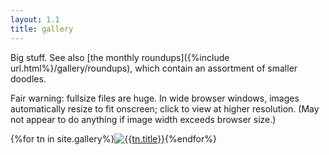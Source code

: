 ```yaml
---
layout: 1.1
title: gallery
---
```

Big stuff. See also [the monthly roundups]({%include url.html%}/gallery/roundups), which contain an assortment of smaller doodles.

Fair warning: fullsize files are huge. In wide browser windows, images automatically resize to fit onscreen; click to view at higher resolution. (May not appear to do anything if image width exceeds browser size.)

<section id="gallery" class="artwall">{%for tn in site.gallery%}<a href="{%include url.html%}{{tn.permalink}}"><img src="{%include url.html%}/assets/img/gallery/{{tn.img}}-tn.png" alt="{{tn.title}}"/></a>{%endfor%}</section>